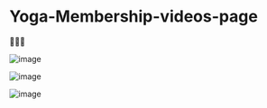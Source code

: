 # Yoga-Membership-videos-page
🚀🚀🚀

![image](https://user-images.githubusercontent.com/51888893/227775193-1232fa55-9277-48a2-8b5b-201de7afa7cf.png)

![image](https://user-images.githubusercontent.com/51888893/227775221-797de8e4-d0c3-49a0-800c-4a1eda704ae6.png)

![image](https://user-images.githubusercontent.com/51888893/227775241-9bbdc2cc-4a21-43e8-9ce6-06fffef1bfd0.png)

